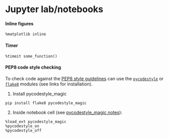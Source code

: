 # Jupyter lab/notebooks

#### Inline figures
```Jupyter Notebook
%matplotlib inline
```

#### Timer
```Jupyter Notebook
%timeit some_function()
```

#### PEP8 code style checking
To check code against the [PEP8 style guidelines](https://www.python.org/dev/peps/pep-0008/#blank-lines) can use the [`pycodestyle`](https://pypi.org/project/pycodestyle/) or [`flake8`](https://pypi.org/project/flake8/) modules (see links for installation).

1. Install pycodestyle_magic
```Shell
pip install flake8 pycodestyle_magic
```
2. Inside notebook cell (see [pycodestyle_magic notes](https://github.com/mattijn/pycodestyle_magic)):
```Jupyter Notebook
%load_ext pycodestyle_magic
%pycodestyle_on
%pycodestyle_off
```
